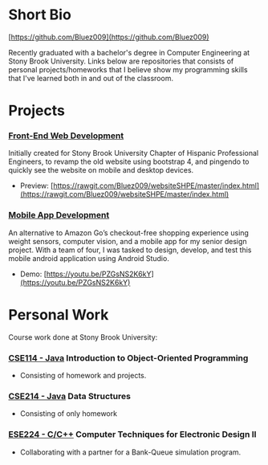 # Short Bio
[https://github.com/Bluez009](https://github.com/Bluez009)

Recently graduated with a bachelor's degree in Computer Engineering at Stony Brook University.
Links below are repositories that consists of personal projects/homeworks that I believe show my programming skills that I've learned both in and out of the classroom.

# Projects
### [Front-End Web Development](https://github.com/Bluez009/websiteSHPE)

Initially created for Stony Brook University Chapter of Hispanic Professional Engineers, to revamp the old website using bootstrap 4, and pingendo to 
quickly see the website on mobile and desktop devices.
- Preview: [https://rawgit.com/Bluez009/websiteSHPE/master/index.html](https://rawgit.com/Bluez009/websiteSHPE/master/index.html)

### [Mobile App Development](https://github.com/Bluez009/SeniorDesign)

An alternative to Amazon Go’s checkout-free shopping experience using weight sensors, computer vision, and a mobile app for my senior design project. 
With a team of four, I was tasked to design, develop, and test this mobile android application using Android Studio.

- Demo: [https://youtu.be/PZGsNS2K6kY](https://youtu.be/PZGsNS2K6kY)

# Personal Work
Course work done at Stony Brook University:

### [CSE114 - Java](https://github.com/Bluez009/School-Work-CSE114) Introduction to Object-Oriented Programming
- Consisting of homework and projects.

### [CSE214 - Java](https://github.com/Bluez009/Data-Structures) Data Structures
- Consisting of only homework

### [ESE224 - C/C++](https://github.com/Bluez009/ESE224Project) Computer Techniques for Electronic Design II
- Collaborating with a partner for a Bank-Queue simulation program.
